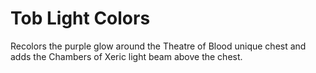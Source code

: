 # Tob Light Colors
Recolors the purple glow around the Theatre of Blood unique chest and adds the Chambers of Xeric light beam above the chest.
